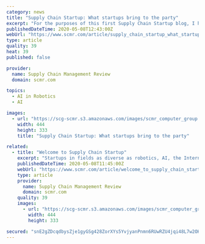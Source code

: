 ```yaml
---
category: news
title: "Supply Chain Startup: What startups bring to the party"
excerpt: "For the purposes of this first Supply Chain Startup blog, I had two fundamental questions: Why is venture capital interested in the supply chain, and what do startups bring to the party? One answer to the first question is that for venture funds looking to put cash to work,"
publishedDateTime: 2020-05-08T12:43:00Z
webUrl: "https://www.scmr.com/article/supply_chain_startup_what_startups_bring_to_the_party"
type: article
quality: 39
heat: 39
published: false

provider:
  name: Supply Chain Management Review
  domain: scmr.com

topics:
  - AI in Robotics
  - AI

images:
  - url: "https://scg-scmr.s3.amazonaws.com/images/scmr_computer_group.png"
    width: 444
    height: 333
    title: "Supply Chain Startup: What startups bring to the party"

related:
  - title: "Welcome to Supply Chain Startup"
    excerpt: "Startups in fields as diverse as robotics, AI, the Internet of Things and 3D printing will transform our industry."
    publishedDateTime: 2020-05-08T11:45:00Z
    webUrl: "https://www.scmr.com/article/welcome_to_supply_chain_startup"
    type: article
    provider:
      name: Supply Chain Management Review
      domain: scmr.com
    quality: 39
    images:
      - url: "https://scg-scmr.s3.amazonaws.com/images/scmr_computer_group.png"
        width: 444
        height: 333

secured: "snE2gZDcqdbysZje1gyGSg428ZorXYs5YvjyanPnmn6RUwRZU4jqi48L7w2OHckZQntG7+BexzVKZXUT5KdJeB64f3sE0HQ2NwSpt5HUhQNEuwztWtlwjRYh079O9dCPQU3tZE05x1mlmK2dfZiRe5XPkW1qaGkFANw/J+2iWE6K9bOC2D3LxxTqtkRTwgXJq+nfOyTVHJ5i+2x3bUgV5Kg61NySec3iDyVZREZUtDSap0jJnpIv9QkPwS+PYPMt1xcNO4AQJDCJ/ce4CX/MepjFyEnBHgHb7IVktG7O3GqlGdWHJkcpar3EHnc9xDmQb0KKjenn8lyJyzIZMeJ9l/gbZfSUIRW8O1U0WKgZV+Wq14973wO2UjQrveEYudlEuUNrGuZAk35Pr/pIKE8PU5LOxdwjZfRFC2POb112A5UEuXgogOeM7gvpXBdaeBRmKr2ysY27Q9yeaSpjFKnQOOw/Y5gbqRHPkXTT5R2z8U8=;F1FgcrHOCjKodg26K0DleQ=="
---
```


